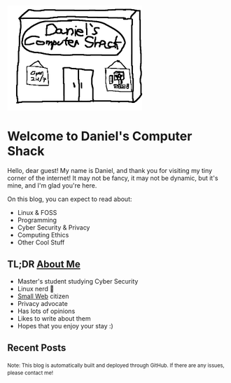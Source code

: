 <img style="max-width: 308px; max-height: 308px; margin-left: auto; margin-right: auto;" src="./images/logo.png" alt="Daniel's Computer Shack Logo">

# Welcome to Daniel's Computer Shack

Hello, dear guest! My name is Daniel, and thank you for visiting my tiny corner of the internet! It may not be fancy, it may not be dynamic, but it's mine, and I'm glad you're here.

On this blog, you can expect to read about:

- Linux & FOSS
- Programming
- Cyber Security & Privacy
- Computing Ethics
- Other Cool Stuff

## TL;DR [About Me](./about)

- Master's student studying Cyber Security
- Linux nerd 🐧
- [Small Web](https://web.archive.org/web/20230402091636/https://smallweb.page/why) citizen
- Privacy advocate
- Has lots of opinions
- Likes to write about them
- Hopes that you enjoy your stay :)

## Recent Posts

<!-- An <archive> tag with a count attribute will show that count of the most recent posts! For a "more posts" button add a more attribute with your archive link. -->

<archive count="4" more="./archive"></archive>

<!-- The "more posts" button will not appear if there are fewer or equal posts to the count attribute. -->

<small>Note: This blog is automatically built and deployed through GitHub. If there are any issues, please contact me!</small>
